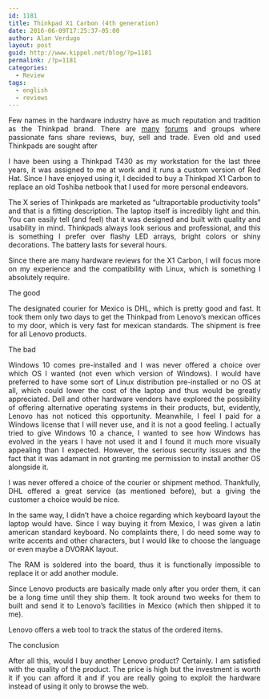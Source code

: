```yaml
---
id: 1181
title: Thinkpad X1 Carbon (4th generation)
date: 2016-06-09T17:25:37-05:00
author: Alan Verdugo
layout: post
guid: http://www.kippel.net/blog/?p=1181
permalink: /?p=1181
categories:
  - Review
tags:
  - english
  - reviews
---
```

<p style="text-align: justify;">
  Few names in the hardware industry have as much reputation and tradition as the Thinkpad brand. There are <a href="http://www.forum.thinkpads.com/" target="_blank">many</a> <a href="https://www.reddit.com/r/thinkpad/" target="_blank">forums</a> and groups where passionate fans share reviews, buy, sell and trade. Even old and used Thinkpads are sought after
</p>

<p style="text-align: justify;">
  I have been using a Thinkpad T430 as my workstation for the last three years, it was assigned to me at work and it runs a custom version of Red Hat. Since I have enjoyed using it, I decided to buy a Thinkpad X1 Carbon to replace an old Toshiba netbook that I used for more personal endeavors.
</p>

<p style="text-align: justify;">
  The X series of Thinkpads are marketed as &#8220;ultraportable productivity tools&#8221; and that is a fitting description. The laptop itself is incredibly light and thin. You can easily tell (and feel) that it was designed and built with quality and usability in mind. Thinkpads always look serious and professional, and this is something I prefer over flashy LED arrays, bright colors or shiny decorations. The battery lasts for several hours.
</p>

<p style="text-align: justify;">
  Since there are many hardware reviews for the X1 Carbon, I will focus more on my experience and the compatibility with Linux, which is something I absolutely require.
</p>

<p style="text-align: justify;">
  The good
</p>

<p style="text-align: justify;">
  The designated courier for Mexico is DHL, which is pretty good and fast. It took them only two days to get the Thinkpad from Lenovo&#8217;s mexican offices to my door, which is very fast for mexican standards. The shipment is free for all Lenovo products.
</p>

<p style="text-align: justify;">
  The bad
</p>

<p style="text-align: justify;">
  Windows 10 comes pre-installed and I was never offered a choice over which OS I wanted (not even which version of Windows). I would have preferred to have some sort of Linux distribution pre-installed or no OS at all, which could lower the cost of the laptop and thus would be greatly appreciated. Dell and other hardware vendors have explored the possibility of offering alternative operating systems in their products, but, evidently, Lenovo has not noticed this opportunity. Meanwhile, I feel I paid for a Windows license that I will never use, and it is not a good feeling. I actually tried to give Windows 10 a chance, I wanted to see how Windows has evolved in the years I have not used it and I found it much more visually appealing than I expected. However, the serious security issues and the fact that it was adamant in not granting me permission to install another OS alongside it.
</p>

<p style="text-align: justify;">
  I was never offered a choice of the courier or shipment method. Thankfully, DHL offered a great service (as mentioned before), but a giving the customer a choice would be nice.
</p>

<p style="text-align: justify;">
  In the same way, I didn&#8217;t have a choice regarding which keyboard layout the laptop would have. Since I way buying it from Mexico, I was given a latin american standard keyboard. No complaints there, I do need some way to write accents and other characters, but I would like to choose the language or even maybe a DVORAK layout.
</p>

<p style="text-align: justify;">
  The RAM is soldered into the board, thus it is functionally impossible to replace it or add another module.
</p>

<p style="text-align: justify;">
  Since Lenovo products are basically made only after you order them, it can be a long time until they ship them. It took around two weeks for them to built and send it to Lenovo&#8217;s facilities in Mexico (which then shipped it to me).
</p>

<p style="text-align: justify;">
  Lenovo offers a web tool to track the status of the ordered items.
</p>

<p style="text-align: justify;">
  The conclusion
</p>

<p style="text-align: justify;">
  After all this, would I buy another Lenovo product? Certainly. I am satisfied with the quality of the product. The price is high but the investment is worth it if you can afford it and if you are really going to exploit the hardware instead of using it only to browse the web.
</p>